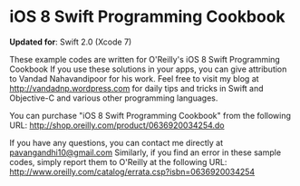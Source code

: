iOS 8 Swift Programming Cookbook
===============================

__Updated for__: Swift 2.0 (Xcode 7)

These example codes are written for O'Reilly's iOS 8 Swift Programming Cookbook
If you use these solutions in your apps, you can give attribution to
Vandad Nahavandipoor for his work. Feel free to visit my blog
at http://vandadnp.wordpress.com for daily tips and tricks in Swift
and Objective-C and various other programming languages.

You can purchase "iOS 8 Swift Programming Cookbook" from
the following URL:
http://shop.oreilly.com/product/0636920034254.do

If you have any questions, you can contact me directly
at pavangandhi10@gmail.com
Similarly, if you find an error in these sample codes, simply
report them to O'Reilly at the following URL:
http://www.oreilly.com/catalog/errata.csp?isbn=0636920034254
